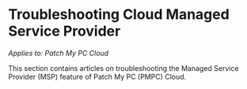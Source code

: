 # Troubleshooting Cloud Managed Service Provider

_Applies to: Patch My PC Cloud_

This section contains articles on troubleshooting the Managed Service Provider (MSP) feature of Patch My PC (PMPC) Cloud.

